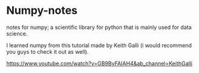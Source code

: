 # Numpy-notes
notes for numpy; a scientific library for python that is mainly used for data science.

I learned numpy from this tutorial made by Keith Galli (i would recommend you guys to check it out as well).

https://www.youtube.com/watch?v=GB9ByFAIAH4&ab_channel=KeithGalli
